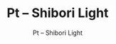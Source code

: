 ---
designer: Endless Knot
description: "Color%3A%20Ink%0AMaterial%3A%20Wool%20%26%20Tencel%0ACollection%3A%20Hand-Tufted%20Collection"
image_primary: img/SHL-223-600x750.jpg
image_secondary: ../../../images/blank.png
manufacturer: Endless Knot
href: https://endlessknotrugs.com/product/shibori-light-ink/
subtitle: Pt – Shibori Light
tags: 
  - endless_knot
  - hand-tufted-rugs
title: Pt – Shibori Light
image_thumb: img/SHL-223-300x300.jpg
category: hand-tufted-rugs
slug: /manufacturers/endless-knot/hand-tufted-rugs/endless-knot-pt-shibori-light
---